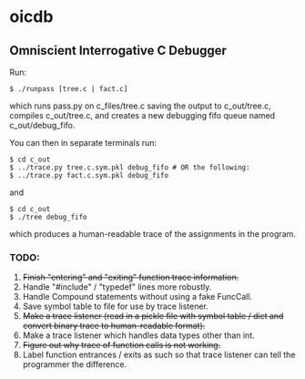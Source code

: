 oicdb
=====

## Omniscient Interrogative C Debugger

Run:

```
$ ./runpass [tree.c | fact.c]
```

which runs pass.py on c_files/tree.c saving the output to c_out/tree.c,
compiles c_out/tree.c, and creates a new debugging fifo queue named
c_out/debug_fifo.

You can then in separate terminals run:

```
$ cd c_out
$ ../trace.py tree.c.sym.pkl debug_fifo # OR the following:
$ ../trace.py fact.c.sym.pkl debug_fifo
```

and

```
$ cd c_out
$ ./tree debug_fifo
```

which produces a human-readable trace of the assignments in the program.


### TODO:
1.    ~~Finish "entering" and "exiting" function trace information.~~
2.    Handle "#include" / "typedef" lines more robustly.
3.    Handle Compound statements without using a fake FuncCall.
4.    Save symbol table to file for use by trace listener.
5.    ~~Make a trace listener (read in a pickle file with symbol table / dict
      and convert binary trace to human-readable format).~~
6.    Make a trace listener which handles data types other than int.
7.    ~~Figure out why trace of function calls is not working.~~
8.    Label function entrances / exits as such so that trace listener can
      tell the programmer the difference.

